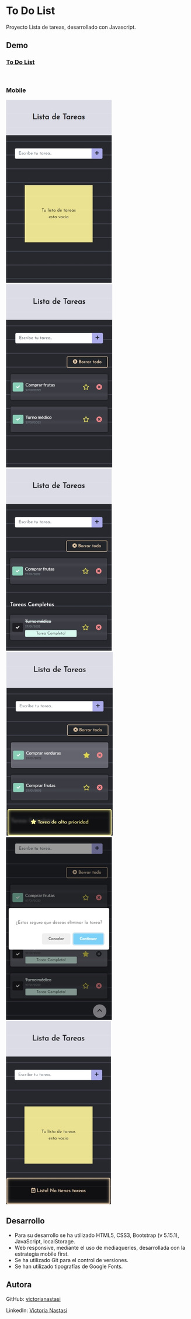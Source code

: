 # To Do List
Proyecto Lista de tareas, desarrollado con Javascript.

## Demo
### [To Do List](https://victorianastasi.github.io/todolist/)
<br>

### Mobile
![To Do List Demo Mobile](img/demo1.jpg)
![To Do List Demo Mobile](img/demo2.jpg)
![To Do List Demo Mobile](img/demo3.jpg)
![To Do List Demo Mobile](img/demo4.jpg)
![To Do List Demo Mobile](img/demo5.jpg)
![To Do List Demo Mobile](img/demo6.jpg)


## Desarrollo
- Para su desarrollo se ha utilizado HTML5, CSS3, Bootstrap (v 5.15.1), JavaScript, localStorage.
- Web responsive, mediante el uso de mediaqueries, desarrollada con la estrategia mobile first.
- Se ha utilizado Git para el control de versiones.
- Se han utilizado tipografías de Google Fonts.

## Autora
GitHub: [victorianastasi](https://github.com/victorianastasi)

LinkedIn: [Victoria Nastasi](https://www.linkedin.com/in/victoria-nastasi-74b007237/)